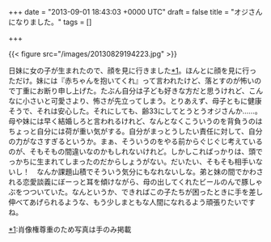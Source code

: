 
+++
date = "2013-09-01 18:43:03 +0000 UTC"
draft = false
title = "オジさんになりました。"
tags = []

+++


{{< figure src="/images/20130829194223.jpg"  >}}

日妹に女の子が生まれたので、顔を見に行きました<a href="#f1" name="fn1" title="肖像権尊重のため写真は手のみ掲載">*1</a>。ほんとに顔を見に行っただけ。妹には『赤ちゃんを抱いてくれ』って言われたけど、落とすのが怖いので丁重にお断り申し上げた。たぶん自分は子ども好きな方だと思うけれど、こんなに小さいと可愛さより、怖さが先立ってしまう。とりあえず、母子ともに健康そうで、それは安心した。それにしても、齢33にしてとうとうオジさんか……。母や妹には早く結婚しろと言われるけれど、なんとなくこういうのを背負うのはちょっと自分には荷が重い気がする。自分がまっとうしたい責任に対して、自分の力がなさすぎるというか。まぁ、そういうのをやる前からぐじぐじ考えているのが、そもそもの間違いなのかもしれないけれど。しかしこればっかりは、頭でっかちに生まれてしまったのだからしょうがない。だいたい、そもそも相手いないし！　なんか課題山積でそういう気分にもなれないしな。弟と妹の間でかわされる恋愛談義にぼーっと耳を傾けながら、母の出してくれたビールのんで豚しゃぶをつついていた。なんというか、できればこの子たちが困ったときに手を差し伸べてあげられるような、もう少しまともな人間になれるよう頑張りたいですね。
<div class="footnote">
<a href="#fn1" name="f1" class="footnote-number">*1</a><span class="footnote-delimiter">:</span><span class="footnote-text">肖像権尊重のため写真は手のみ掲載</span>
</div>


